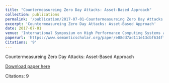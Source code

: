 ```yaml
---
title: "Countermeasureing Zero Day Attacks: Asset-Based Approach"
collection: publications
permalink: '/publication/2017-07-01-Countermeasureing Zero Day Attacks: Asset-Based Approach'
excerpt: 'Countermeasureing Zero Day Attacks: Asset-Based Approach'
date: 2017-07-01
venue: 'International Symposium on High Performance Computing Systems and Applications'
paperurl: 'https://www.semanticscholar.org/paper/e08dd7ad111e13cbf634ff73945be58d28abdab2'
Citations: '9'
---
```

Countermeasureing Zero Day Attacks: Asset-Based Approach

[Download paper here](https://www.semanticscholar.org/paper/e08dd7ad111e13cbf634ff73945be58d28abdab2)

Citations: 9